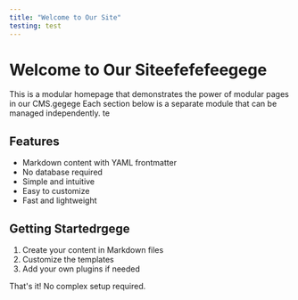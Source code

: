 ```yaml
---
title: "Welcome to Our Site"
testing: test
---
```


# Welcome to Our Siteefefefeegege

This is a modular homepage that demonstrates the power of modular pages in our CMS.gegege
Each section below is a separate module that can be managed independently.
te
## Features

- Markdown content with YAML frontmatter
- No database required
- Simple and intuitive
- Easy to customize
- Fast and lightweight

## Getting Startedrgege

1. Create your content in Markdown files
2. Customize the templates
3. Add your own plugins if needed

That's it! No complex setup required. 